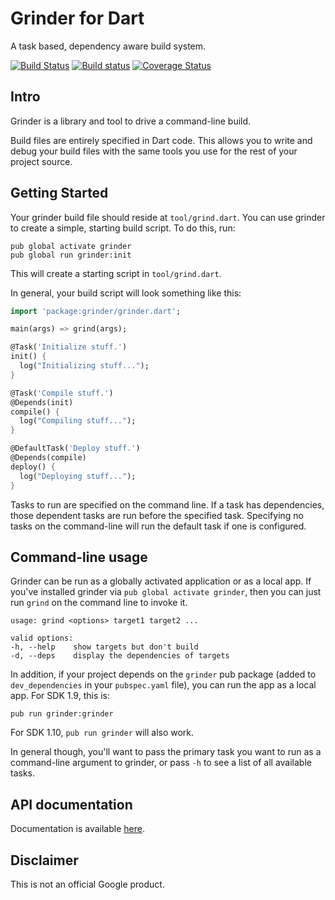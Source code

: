 # Grinder for Dart

A task based, dependency aware build system.

[![Build Status](https://travis-ci.org/google/grinder.dart.svg?branch=master)](https://travis-ci.org/google/grinder.dart)
[![Build status](https://ci.appveyor.com/api/projects/status/rxskyfnov8evqwib/branch/master?svg=true)](https://ci.appveyor.com/project/devoncarew/grinder-dart/branch/master)
[![Coverage Status](https://img.shields.io/coveralls/google/grinder.dart.svg)](https://coveralls.io/r/google/grinder.dart)

## Intro

Grinder is a library and tool to drive a command-line build.

Build files are entirely specified in Dart code. This allows you to write and
debug your build files with the same tools you use for the rest of your project
source.

## Getting Started

Your grinder build file should reside at `tool/grind.dart`. You can use grinder
to create a simple, starting build script. To do this, run:

    pub global activate grinder
    pub global run grinder:init

This will create a starting script in `tool/grind.dart`.

In general, your build script will look something like this:

```dart
import 'package:grinder/grinder.dart';

main(args) => grind(args);

@Task('Initialize stuff.')
init() {
  log("Initializing stuff...");
}

@Task('Compile stuff.')
@Depends(init)
compile() {
  log("Compiling stuff...");
}

@DefaultTask('Deploy stuff.')
@Depends(compile)
deploy() {
  log("Deploying stuff...");
}
```

Tasks to run are specified on the command line. If a task has dependencies,
those dependent tasks are run before the specified task. Specifying no tasks on
the command-line will run the default task if one is configured.

## Command-line usage

Grinder can be run as a globally activated application or as a local app. If
you've installed grinder via `pub global activate grinder`, then you can just
run `grind` on the command line to invoke it.

    usage: grind <options> target1 target2 ...

    valid options:
    -h, --help    show targets but don't build
    -d, --deps    display the dependencies of targets

In addition, if your project depends on the `grinder` pub package (added to
`dev_dependencies` in your `pubspec.yaml` file), you can run the app as a local
app. For SDK 1.9, this is:

    pub run grinder:grinder

For SDK 1.10, `pub run grinder` will also work.

In general though, you'll want to pass the primary task you want to run as a
command-line argument to grinder, or pass `-h` to see a list of all available
tasks.

## API documentation

Documentation is available [here](http://www.dartdocs.org/documentation/grinder/latest).

## Disclaimer

This is not an official Google product.
